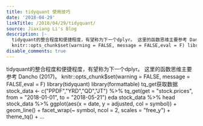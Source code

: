 ```yaml
---
title: tidyquant 使用技巧
date: '2018-04-29'
linkTitle: /2018/04/29/tidyquant/
source: Jiaxiang Li's Blog
description: |-
  tidyquant的整合程度和便捷程度，有望称为下一个dplyr。 这里的函数思维主要参考 Dancho (2017)。
  knitr::opts_chunk$set(warning = FALSE, message = FALSE,eval = F) library(tidyquant) library(formattable) tq_get获取数据 stock_data &lt;- c(&quot;PPDF&quot;,&quot;YRD&quot;,&quot;QD&quot;,&quot;JT&quot;) %&gt;% tq_get(get = &quot;stock.prices&quot;, from = &quot;2018-01-01&quot;, to = &quot;2018-05-21&quot;) eda stock_data %&gt;% head stock_data %&gt;% ggplot(aes(x = date, y = adjusted, col = symbol)) + geom_line() + facet_wrap(~ symbol, ncol = 2, scales = &quot;free_y&quot;) + theme_tq() + ...
disable_comments: true
---
```

tidyquant的整合程度和便捷程度，有望称为下一个dplyr。 这里的函数思维主要参考 Dancho (2017)。
knitr::opts_chunk$set(warning = FALSE, message = FALSE,eval = F) library(tidyquant) library(formattable) tq_get获取数据 stock_data &lt;- c(&quot;PPDF&quot;,&quot;YRD&quot;,&quot;QD&quot;,&quot;JT&quot;) %&gt;% tq_get(get = &quot;stock.prices&quot;, from = &quot;2018-01-01&quot;, to = &quot;2018-05-21&quot;) eda stock_data %&gt;% head stock_data %&gt;% ggplot(aes(x = date, y = adjusted, col = symbol)) + geom_line() + facet_wrap(~ symbol, ncol = 2, scales = &quot;free_y&quot;) + theme_tq() + ...